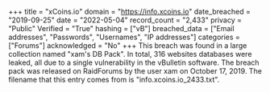 +++
title = "xCoins.io"
domain = "https://info.xcoins.io"
date_breached = "2019-09-25"
date = "2022-05-04"
record_count = "2,433"
privacy = "Public"
Verified = "True"
hashing = ["vB"]
breached_data = ["Email addresses", "Passwords", "Usernames", "IP addresses"]
categories = ["Forums"]
acknowledged = "No"
+++
This breach was found in a large collection named "xam's DB Pack". In total, 316 websites databases were leaked, all due to a single vulnerability in the vBulletin software. The breach pack was released on RaidForums by the user xam on October 17, 2019. The filename that this entry comes from is "info.xcoins.io_2433.txt".
